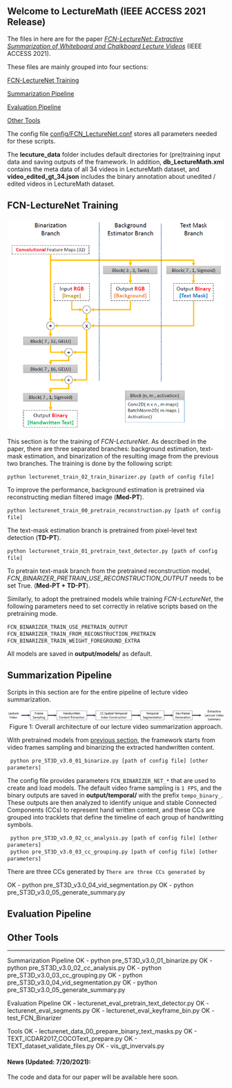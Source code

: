 ## Welcome to LectureMath (IEEE ACCESS 2021 Release)

The files in here are for the paper [*FCN-LectureNet: Extractive Summarization of Whiteboard and Chalkboard Lecture Videos*](https://ieeexplore.ieee.org/abstract/document/9494351) (IEEE ACCESS 2021).

These files are mainly grouped into four sections:

[FCN-LectureNet Training](#fcn-lecturenet-training)

[Summarization Pipeline](#summarization-pipeline)

[Evaluation Pipeline](#evaluation-pipeline)

[Other Tools](#other-tools)

The config file [config/FCN_LectureNet.conf](https://github.com/kdavila/lecturemath/blob/master/ACCESS2021_release/configs/FCN_LectureNet.conf) stores all parameters needed for these scripts. 

The **lecuture_data** folder includes default directories for (pre)training input data and saving outputs of the framework. 
In addition, **db_LectureMath.xml** contains the meta data of all 34 videos in LectureMath dataset, and **video_edited_gt_34.json** includes the binary annotation about unedited / edited videos in LectureMath dataset.



## FCN-LectureNet Training

![alt text](https://raw.githubusercontent.com/adaniefei/Other/images/FCN-LectureNet3branches.png?raw=true "fcn-lecturenet-arch")

This section is for the training of *FCN-LectureNet*. As described in the paper, there are three separated branches: background estimation, text-mask estimation, and binarization of the resulting image from the previous two branches. The training is done by the following script:

    python lecturenet_train_02_train_binarizer.py [path of config file]

To improve the performance, background estimation is pretrained via reconstructing median filtered image (**Med-PT**). 

    python lecturenet_train_00_pretrain_reconstruction.py [path of config file]

The text-mask estimation branch is pretrained from pixel-level text detection (**TD-PT**). 

    python lecturenet_train_01_pretrain_text_detector.py [path of config file]

To pretrain text-mask branch from the pretrained reconstruction model, *FCN_BINARIZER_PRETRAIN_USE_RECONSTRUCTION_OUTPUT* needs to be set True. (**Med-PT + TD-PT**). 

Similarly, to adopt the pretrained models while training *FCN-LectureNet*, the following parameters need to set correctly in relative scripts based on the pretraining mode. 

    FCN_BINARIZER_TRAIN_USE_PRETRAIN_OUTPUT
    FCN_BINARIZER_TRAIN_FROM_RECONSTRUCTION_PRETRAIN
    FCN_BINARIZER_TRAIN_WEIGHT_FOREGROUND_EXTRA
    
All models are saved in **output/models/** as default.

## Summarization Pipeline

Scripts in this section are for the entire pipeline of lecture video summarization.

<p align="center">
  <img src="https://raw.githubusercontent.com/adaniefei/Other/images/Overall-Arch.png">
  Figure 1: Overall architecture of our lecture video summarization approach.
</p>

With pretrained models from [previous section](#fcn-lecturenet-training), the framework starts from video frames sampling and binarizing the extracted handwritten content. 

     python pre_ST3D_v3.0_01_binarize.py [path of config file] [other parameters]

The config file provides parameters `FCN_BINARIZER_NET_*` that are used to create and load models. The default video frame sampling is `1 FPS`, and the binary outputs are saved in **output/temporal/** with the prefix `tempo_binary_`. These outputs are then analyzed to identify unique and stable Connected Components (CCs) to represent hand written content, and these CCs are grouped into tracklets that define the timeline of each group of handwritting symbols. 
     
     python pre_ST3D_v3.0_02_cc_analysis.py [path of config file] [other parameters]
     python pre_ST3D_v3.0_03_cc_grouping.py [path of config file] [other parameters]
     
There are three CCs generated by ``
There are three CCs generated by ``
     
     
OK - python pre_ST3D_v3.0_04_vid_segmentation.py
OK - python pre_ST3D_v3.0_05_generate_summary.py

## Evaluation Pipeline

## Other Tools

---









Summarization Pipeline
OK - python pre_ST3D_v3.0_01_binarize.py
OK - python pre_ST3D_v3.0_02_cc_analysis.py
OK - python pre_ST3D_v3.0_03_cc_grouping.py
OK - python pre_ST3D_v3.0_04_vid_segmentation.py
OK - python pre_ST3D_v3.0_05_generate_summary.py

Evaluation Pipeline
OK - lecturenet_eval_pretrain_text_detector.py
OK - lecturenet_eval_segments.py
OK - lecturenet_eval_keyframe_bin.py
OK - test_FCN_Binarizer

Tools
OK - lecturenet_data_00_prepare_binary_text_masks.py
OK - TEXT_ICDAR2017_COCOText_prepare.py
OK - TEXT_dataset_validate_files.py
OK - vis_gt_invervals.py


#### News (Updated: 7/20/2021):
The code and data for our paper will be available here soon. 
